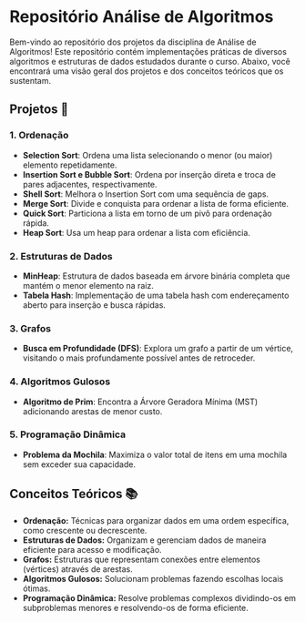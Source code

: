 # Repositório Análise de Algoritmos 

Bem-vindo ao repositório dos projetos da disciplina de Análise de Algoritmos! Este repositório contém implementações práticas de diversos algoritmos e estruturas de dados estudados durante o curso. Abaixo, você encontrará uma visão geral dos projetos e dos conceitos teóricos que os sustentam.

## Projetos 🚀

### 1. **Ordenação** 
   - **Selection Sort**: Ordena uma lista selecionando o menor (ou maior) elemento repetidamente.
   - **Insertion Sort e Bubble Sort**: Ordena por inserção direta e troca de pares adjacentes, respectivamente.
   - **Shell Sort**: Melhora o Insertion Sort com uma sequência de gaps.
   - **Merge Sort**: Divide e conquista para ordenar a lista de forma eficiente.
   - **Quick Sort**: Particiona a lista em torno de um pivô para ordenação rápida.
   - **Heap Sort**: Usa um heap para ordenar a lista com eficiência.

### 2. **Estruturas de Dados** 
   - **MinHeap**: Estrutura de dados baseada em árvore binária completa que mantém o menor elemento na raiz.
   - **Tabela Hash**: Implementação de uma tabela hash com endereçamento aberto para inserção e busca rápidas.

### 3. **Grafos** 
   - **Busca em Profundidade (DFS)**: Explora um grafo a partir de um vértice, visitando o mais profundamente possível antes de retroceder.

### 4. **Algoritmos Gulosos** 
   - **Algoritmo de Prim**: Encontra a Árvore Geradora Mínima (MST) adicionando arestas de menor custo.

### 5. **Programação Dinâmica** 
   - **Problema da Mochila**: Maximiza o valor total de itens em uma mochila sem exceder sua capacidade.


## Conceitos Teóricos 📚

- **Ordenação:** Técnicas para organizar dados em uma ordem específica, como crescente ou decrescente.
- **Estruturas de Dados:** Organizam e gerenciam dados de maneira eficiente para acesso e modificação.
- **Grafos:** Estruturas que representam conexões entre elementos (vértices) através de arestas.
- **Algoritmos Gulosos:** Solucionam problemas fazendo escolhas locais ótimas.
- **Programação Dinâmica:** Resolve problemas complexos dividindo-os em subproblemas menores e resolvendo-os de forma eficiente.